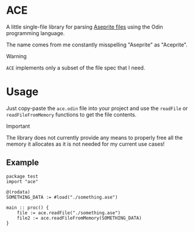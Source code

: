 # ACE
A little single-file library for parsing [Aseprite files](https://github.com/aseprite/aseprite/blob/main/docs/ase-file-specs.md)
using the Odin programming language.

The name comes from me constantly misspelling "Aseprite" as "Aceprite".

> [!WARNING]
> `ACE` implements only a subset of the file spec that I need.

# Usage
Just copy-paste the `ace.odin` file into your project and use the `readFile` or
`readFileFromMemory` functions to get the file contents.

> [!IMPORTANT]
> The library does not currently provide any means to properly free all the
> memory it allocates as it is not needed for my current use cases!

## Example

```odin
package test
import "ace"

@(rodata)
SOMETHING_DATA := #load("./something.ase")

main :: proc() {
    file := ace.readFile("./something.ase")
    file2 := ace.readFileFromMemory(SOMETHING_DATA)
}
```

